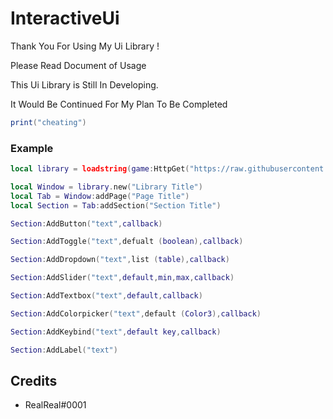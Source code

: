 # InteractiveUi

Thank You For Using My Ui Library !

Please Read Document of Usage

This Ui Library is Still In Developing.

It Would Be Continued For My Plan To Be Completed

```lua
print("cheating")
```

### Example

```lua
local library = loadstring(game:HttpGet("https://raw.githubusercontent.com/jiwonpaly/InteractiveUi/main/InteractiveUi.lua"))()

local Window = library.new("Library Title")
local Tab = Window:addPage("Page Title")
local Section = Tab:addSection("Section Title")

Section:AddButton("text",callback)

Section:AddToggle("text",defualt (boolean),callback)

Section:AddDropdown("text",list (table),callback)

Section:AddSlider("text",default,min,max,callback)

Section:AddTextbox("text",default,callback)

Section:AddColorpicker("text",default (Color3),callback)

Section:AddKeybind("text",default key,callback)

Section:AddLabel("text")

```
## Credits

- RealReal#0001
